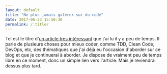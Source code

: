 ```yaml
---
layout: default
title: "Ne plus jamais galérer sur du code"
date: 2017-06-23 15:50:30
permalink: /:title/
---
```

Tel est le titre d'[un article très intéressant](http://www.arolla.fr/blog/2016/01/ne-plus-jamais-galerer-sur-du-code/) que j'ai lu il y a peu de temps. Il parle de plusieurs choses pour mieux coder, comme TDD, Clean Code, DevOps, etc, des thématiques que j'ai déjà eu l'occasion d'aborder sur ce blog et que je continuerai à aborder. Je dispose de vraiment peu de temps libre en ce moment, donc un simple lien vers l'article. Mais je reviendrai dessus plus tard.
